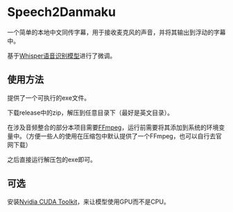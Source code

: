 # Speech2Danmaku
一个简单的本地中文同传字幕，用于接收麦克风的声音，并将其输出到浮动的字幕中。

基于[Whisper语音识别模型](https://github.com/shuaijiang/Whisper-Finetune/tree/master)进行了微调。

## 使用方法
提供了一个可执行的exe文件。

下载release中的zip，解压到任意目录下（最好是英文目录）。

在涉及音频整合的部分本项目需要[FFmpeg](https://ffmpeg.org/download.html)，运行前需要将其添加到系统的环境变量中。（方便一些人的使用在压缩包中默认提供了一个FFmpeg，也可以自行去官网下载）

之后直接运行解压包的exe即可。

## 可选
安装[Nvidia CUDA Toolkit](https://developer.nvidia.com/cuda-toolkit)，来让模型使用GPU而不是CPU。
